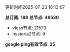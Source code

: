 更新时间2025-07-23 18:13:07

**总订阅: 188**
**总节点: 46530**
- vless节点: 21573
- hysteria2节点: 9

**google ping有效节点: 25**
